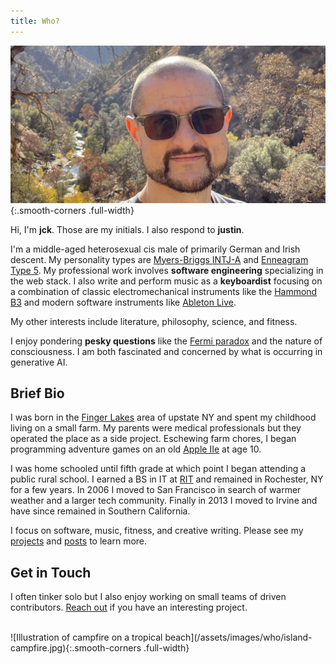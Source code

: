 ```yaml
---
title: Who?
---
```


![JCK Photograph](/assets/images/who/jck-photo.jpg){:.smooth-corners .full-width}

Hi, I'm **jck**. Those are my initials. I also respond to **justin**.

I'm a middle-aged heterosexual cis male of primarily German and Irish descent. My personality types are [Myers-Briggs INTJ-A](https://www.16personalities.com/intj-personality) and [Enneagram Type 5](https://www.enneagraminstitute.com/type-5). My professional work involves **software engineering** specializing in the web stack. I also write and perform music as a **keyboardist** focusing on a combination of classic electromechanical instruments like the [Hammond B3](https://en.wikipedia.org/wiki/Hammond_organ) and modern software instruments like [Ableton Live](https://en.wikipedia.org/wiki/Ableton_Live).

My other interests include literature, philosophy, science, and fitness.

I enjoy pondering **pesky questions** like the [Fermi paradox](https://en.wikipedia.org/wiki/Fermi_paradox) and the nature of consciousness. I am both fascinated and concerned by what is occurring in generative AI.


## Brief Bio

I was born in the [Finger Lakes](https://en.wikipedia.org/wiki/Finger_Lakes) area of upstate NY and spent my childhood living on a small farm. My parents were medical professionals but they operated the place as a side project. Eschewing farm chores, I began programming adventure games on an old [Apple IIe](https://en.wikipedia.org/wiki/Apple_IIe) at age 10.

I was home schooled until fifth grade at which point I began attending a public rural school. I earned a BS in IT at [RIT](https://www.rit.edu/) and remained in Rochester, NY for a few years. In 2006 I moved to San Francisco in search of warmer weather and a larger tech community. Finally in 2013 I moved to Irvine and have since remained in Southern California.

I focus on software, music, fitness, and creative writing. Please see my [projects](/projects) and [posts](/) to learn more.


## Get in Touch

I often tinker solo but I also enjoy working on small teams of driven contributors. [Reach out](https://www.linkedin.com/in/jcraigk/) if you have an interesting project.

<br>
![Illustration of campfire on a tropical beach](/assets/images/who/island-campfire.jpg){:.smooth-corners .full-width}
